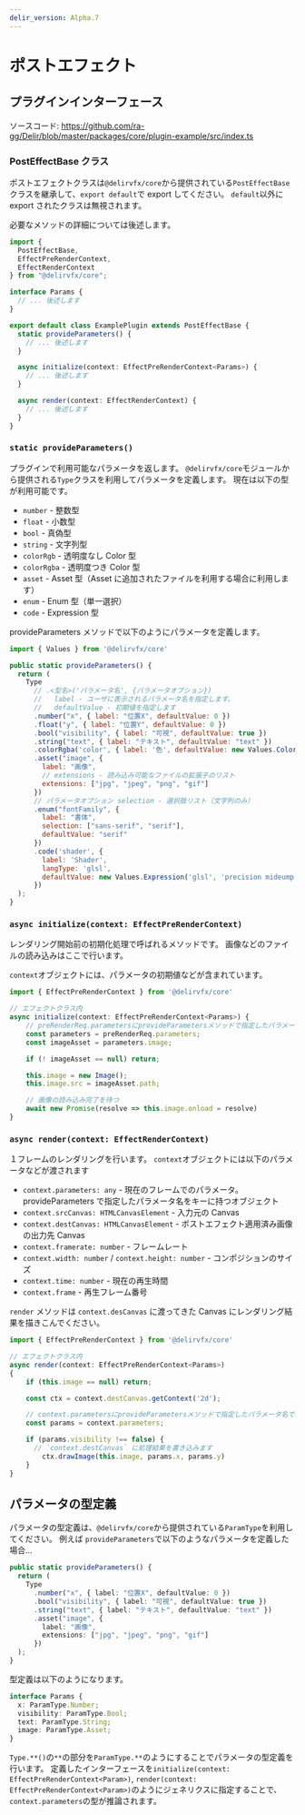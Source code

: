 ```yaml
---
delir_version: Alpha.7
---
```


# ポストエフェクト

## プラグインインターフェース

ソースコード: https://github.com/ra-gg/Delir/blob/master/packages/core/plugin-example/src/index.ts

### PostEffectBase クラス

ポストエフェクトクラスは`@delirvfx/core`から提供されている`PostEffectBase`クラスを継承して、`export default`で export してください。
`default`以外に export されたクラスは無視されます。

必要なメソッドの詳細については後述します。

```typescript
import {
  PostEffectBase,
  EffectPreRenderContext,
  EffectRenderContext
} from "@delirvfx/core";

interface Params {
  // ... 後述します
}

export default class ExamplePlugin extends PostEffectBase {
  static provideParameters() {
    // ... 後述します
  }

  async initialize(context: EffectPreRenderContext<Params>) {
    // ... 後述します
  }

  async render(context: EffectRenderContext) {
    // ... 後述します
  }
}
```

### `static provideParameters()`

プラグインで利用可能なパラメータを返します。
`@delirvfx/core`モジュールから提供される`Type`クラスを利用してパラメータを定義します。
現在は以下の型が利用可能です。

- `number` - 整数型
- `float` - 小数型
- `bool` - 真偽型
- `string` - 文字列型
- `colorRgb` - 透明度なし Color 型
- `colorRgba` - 透明度つき Color 型
- `asset` - Asset 型（Asset に追加されたファイルを利用する場合に利用します）
- `enum` - Enum 型（単一選択）
- `code` - Expression 型

provideParameters メソッドで以下のようにパラメータを定義します。

```javascript
import { Values } from '@delirvfx/core'

public static provideParameters() {
  return (
    Type
      // .<型名>('パラメータ名', {パラメータオプション})
      //   label - ユーザに表示されるパラメータ名を指定します。
      //   defaultValue - 初期値を指定します
      .number("x", { label: "位置X", defaultValue: 0 })
      .float("y", { label: "位置Y", defaultValue: 0 })
      .bool("visibility", { label: "可視", defaultValue: true })
      .string("text", { label: "テキスト", defaultValue: "text" })
      .colorRgba('color', { label: '色', defaultValue: new Values.ColorRGBA(0, 0, 0, 1)})
      .asset("image", {
        label: "画像",
        // extensions - 読み込み可能なファイルの拡張子のリスト
        extensions: ["jpg", "jpeg", "png", "gif"]
      })
      // パラメータオプション selection - 選択肢リスト（文字列のみ）
      .enum("fontFamily", {
        label: "書体",
        selection: ["sans-serif", "serif"],
        defaultValue: "serif"
      })
      .code('shader', {
        label: 'Shader',
        langType: 'glsl',
        defaultValue: new Values.Expression('glsl', 'precision mideump float;')
      })
  );
}
```

### `async initialize(context: EffectPreRenderContext)`

レンダリング開始前の初期化処理で呼ばれるメソッドです。
画像などのファイルの読み込みはここで行います。

`context`オブジェクトには、パラメータの初期値などが含まれています。

```typescript
import { EffectPreRenderContext } from '@delirvfx/core'

// エフェクトクラス内
async initialize(context: EffectPreRenderContext<Params>) {
    // preRenderReq.parametersにprovideParametersメソッドで指定したパラメータ名で初期値が渡されます
    const parameters = preRenderReq.parameters;
    const imageAsset = parameters.image;

    if (! imageAsset == null) return;

    this.image = new Image();
    this.image.src = imageAsset.path;

    // 画像の読み込み完了を待つ
    await new Promise(resolve => this.image.onload = resolve)
}
```

### `async render(context: EffectRenderContext)`

１フレームのレンダリングを行います。
`context`オブジェクトには以下のパラメータなどが渡されます

- `context.parameters: any` - 現在のフレームでのパラメータ。provideParameters で指定したパラメータ名をキーに持つオブジェクト
- `context.srcCanvas: HTMLCanvasElement` - 入力元の Canvas
- `context.destCanvas: HTMLCanvasElement` - ポストエフェクト適用済み画像の出力先 Canvas
- `context.framerate: number` - フレームレート
- `context.width: number` / `context.height: number` - コンポジションのサイズ
- `context.time: number` - 現在の再生時間
- `context.frame` - 再生フレーム番号

`render` メソッドは `context.desCanvas` に渡ってきた Canvas にレンダリング結果を描きこんでください。

```typescript
import { EffectPreRenderContext } from '@delirvfx/core'

// エフェクトクラス内
async render(context: EffectPreRenderContext<Params>)
{
    if (this.image == null) return;

    const ctx = context.destCanvas.getContext('2d');

    // context.parametersにprovideParametersメソッドで指定したパラメータ名で、現在のフレームでのパラメータが渡されます
    const params = context.parameters;

    if (params.visibility !== false) {
      // `context.destCanvas` に処理結果を書き込みます
        ctx.drawImage(this.image, params.x, params.y)
    }
}
```

## パラメータの型定義

パラメータの型定義は、`@delirvfx/core`から提供されている`ParamType`を利用してください。
例えば `provideParameters`で以下のようなパラメータを定義した場合…

```typescript
public static provideParameters() {
  return (
    Type
      .number("x", { label: "位置X", defaultValue: 0 })
      .bool("visibility", { label: "可視", defaultValue: true })
      .string("text", { label: "テキスト", defaultValue: "text" })
      .asset("image", {
        label: "画像",
        extensions: ["jpg", "jpeg", "png", "gif"]
      })
  );
}
```

型定義は以下のようになります。

```typescript
interface Params {
  x: ParamType.Number;
  visibility: ParamType.Bool;
  text: ParamType.String;
  image: ParamType.Asset;
}
```

`Type.**()`の`**`の部分を`ParamType.**`のようにすることでパラメータの型定義を行います。
定義したインターフェースを`initialize(context: EffectPreRenderContext<Param>)`, `render(context: EffectPreRenderContext<Param>)`のようにジェネリクスに指定することで、`context.parameters`の型が推論されます。
